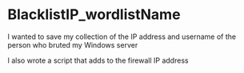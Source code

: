 # BlacklistIP_wordlistName

I wanted to save my collection of the IP address and username of the person who bruted my Windows server

I also wrote a script that adds to the firewall IP address
